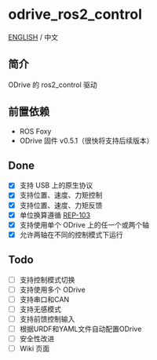 # odrive_ros2_control
[ENGLISH](<README.md>) / 中文
## 简介
ODrive 的 ros2_control 驱动
## 前置依赖
* ROS Foxy
* ODrive 固件 v0.5.1（很快将支持后续版本）
## Done
- [x] 支持 USB 上的原生协议
- [x] 支持位置、速度、力矩控制
- [x] 支持位置、速度、力矩反馈
- [x] 单位换算遵循 [REP-103](<https://www.ros.org/reps/rep-0103.html>)
- [x] 支持使用单个 ODrive 上的任一个或两个轴
- [x] 允许两轴在不同的控制模式下运行
## Todo
- [ ] 支持控制模式切换
- [ ] 支持使用多个 ODrive
- [ ] 支持串口和CAN
- [ ] 支持无感模式
- [ ] 支持前馈控制输入
- [ ] 根据URDF和YAML文件自动配置ODrive
- [ ] 安全性改进
- [ ] Wiki 页面